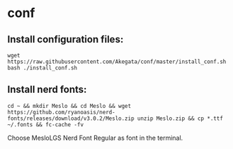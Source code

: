 conf
====
## Install configuration files:
```
wget https://raw.githubusercontent.com/Akegata/conf/master/install_conf.sh
bash ./install_conf.sh
```

## Install nerd fonts:
```
cd ~ && mkdir Meslo && cd Meslo && wget https://github.com/ryanoasis/nerd-fonts/releases/download/v3.0.2/Meslo.zip unzip Meslo.zip && cp *.ttf ~/.fonts && fc-cache -fv
```
Choose MesloLGS Nerd Font Regular as font in the terminal.
